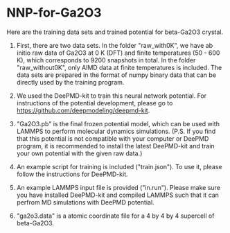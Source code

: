 # NNP-for-Ga2O3
Here are the training data sets and trained potential for beta-Ga2O3 crystal.

1) First, there are two data sets. In the folder "raw_with0K", we have ab initio raw data of Ga2O3 at 0 K (DFT) and finite temperatures (50 - 600 K), which corresponds to 9200 snapshots in total. In the folder "raw_without0K", only AIMD data at finite temperatures is included. The data sets are prepared in the format of numpy binary data that can be directly used by the training program.

2) We used the DeePMD-kit to train this neural network potential. For instructions of the potential development, please go to https://github.com/deepmodeling/deepmd-kit.

3) "Ga2O3.pb" is the final frozen potential model, which can be used with LAMMPS to perform molecular dynamics simulations.
(P.S. If you find that this potential is not compatible with your computer or DeePMD program, it is recommended to install the latest DeePMD-kit and train your own potential with the given raw data.) 

4) An example script for training is included ("train.json"). To use it, please follow the instructions for DeePMD-kit.

5) An example LAMMPS input file is provided ("in.run"). Please make sure you have installed DeePMD-kit and compiled LAMMPS such that it can perfrom MD simulations with DeePMD potential.

6) "ga2o3.data" is a atomic coordinate file for a 4 by 4 by 4 supercell of beta-Ga2O3.
